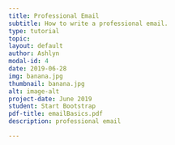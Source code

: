 ```yaml
---
title: Professional Email
subtitle: How to write a professional email.
type: tutorial
topic: 
layout: default
author: Ashlyn
modal-id: 4
date: 2019-06-28
img: banana.jpg
thumbnail: banana.jpg
alt: image-alt
project-date: June 2019
student: Start Bootstrap
pdf-title: emailBasics.pdf
description: professional email

---
```


<!-- standard blog post for the grid layout>